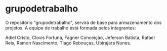 grupodetrabalho
===============

O repositório "grupodetrabalho", servirá de base para armazenamento dos projetos.
A equipe de trabalho está formada pelos integrantes:

Adiel Cristo, Clovis Fortuna, Fagner Conceição, Jeferson Batista, Rafael Reis, Ramon Nascimento, Tiago Rebouças, Ubirajara Nunes.
